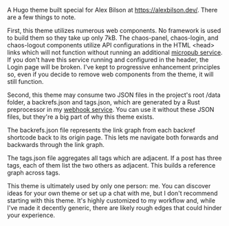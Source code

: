 A Hugo theme built special for Alex Bilson at https://alexbilson.dev/. There are a few things to note.

First, this theme utilizes numerous web components. No framework is used to build them so they take up only 7kB. The chaos-panel, chaos-login, and chaos-logout components utilize API configurations in the HTML \<head\> links which will not function without running an additional [micropub service](https://github.com/acbilson/chaos-micropub). If you don't have this service running and configured in the header, the Login page will be broken. I've kept to progressive enhancement principles so, even if you decide to remove web components from the theme, it will still function.

Second, this theme may consume two JSON files in the project's root /data folder, a backrefs.json and tags.json, which are generated by a Rust preprocessor in my [webhook service](https://github.com/acbilson/chaos-webhook). You can use it without these JSON files, but they're a big part of why this theme exists.

The backrefs.json file represents the link graph from each backref shortcode back to its origin page. This lets me navigate both forwards and backwards through the link graph.

The tags.json file aggregates all tags which are adjacent. If a post has three tags, each of them list the two others as adjacent. This builds a reference graph across tags.

This theme is ultimately used by only one person: me. You can discover ideas for your own theme or set up a chat with me, but I don't recommend starting with this theme. It's highly customized to my workflow and, while I've made it decently generic, there are likely rough edges that could hinder your experience.

